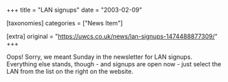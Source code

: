 +++
title = "LAN signups"
date = "2003-02-09"

[taxonomies]
categories = ["News Item"]

[extra]
original = "https://uwcs.co.uk/news/lan-signups-1474488877309/"
+++

Oops\! Sorry, we meant Sunday in the newsletter for LAN signups. Everything else stands, though - and signups are open now - just select the LAN from the list on the right on the website.

